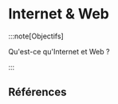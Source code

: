 # Internet & Web

:::note[Objectifs]

Qu'est-ce qu'Internet et Web ?

:::

<Reaveal name="internet-web" />

## Références
